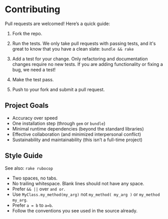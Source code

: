 # Contributing

Pull requests are welcomed! Here’s a quick guide:

1. Fork the repo.

2. Run the tests. We only take pull requests with passing tests, and it's great
to know that you have a clean slate: `bundle && rake`

3. Add a test for your change. Only refactoring and documentation changes
require no new tests. If you are adding functionality or fixing a bug, we need
a test!

4. Make the test pass.

5. Push to your fork and submit a pull request.


## Project Goals

* Accuracy over speed
* One installation step (through `gem` or `bundle`)
* Minimal runtime dependencies (beyond the standard libraries)
* Effective collaboration (and minimized interpersonal conflict)
* Sustainability and maintainability (this isn’t a full-time project)


## Style Guide

See also: `rake rubocop`

* Two spaces, no tabs.
* No trailing whitespace. Blank lines should not have any space.
* Prefer `&& ||` over `and or`.
* Use `MyClass.my_method(my_arg)` not `my_method( my_arg )` or `my_method my_arg`.
* Prefer `a = b` to `a=b`.
* Follow the conventions you see used in the source already.
